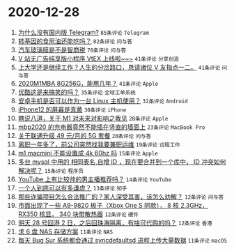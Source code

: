 # 2020-12-28

1. [为什么没有国内版 Telegram?](https://www.v2ex.com/t/739339) ``85条评论`` ``Telegram``
1. [转基因的食用油还能吃吗？](https://www.v2ex.com/t/739322) ``82条评论`` ``问与答``
1. [汽车玻璃膜是不是智商税](https://www.v2ex.com/t/739315) ``70条评论`` ``问与答``
1. [V 站无广告纯享版小程序 VtEX 上线啦~~~](https://www.v2ex.com/t/739383) ``41条评论`` ``分享创造``
1. [上大学还是继续工作？人生的分岔路口，恳请诸位 V 友指点一二。](https://www.v2ex.com/t/739468) ``41条评论`` ``问与答``
1. [2020M1MBA 8G256G，能用几年？](https://www.v2ex.com/t/739309) ``41条评论`` ``Apple``
1. [优酷这是来搞笑的吗？](https://www.v2ex.com/t/739352) ``35条评论`` ``全球工单系统``
1. [安卓手机是否可以作为一台 Linux 主机使用？](https://www.v2ex.com/t/739415) ``32条评论`` ``Android``
1. [iPhone12 的屏幕是真黄](https://www.v2ex.com/t/739318) ``30条评论`` ``iPhone``
1. [瞎说八道，关于 M1 对未来对影响之我见](https://www.v2ex.com/t/739421) ``28条评论`` ``Apple``
1. [mbp2020 的充电器竟然不能插在竖直的墙面上](https://www.v2ex.com/t/739361) ``23条评论`` ``MacBook Pro``
1. [关于联通升级 49 元/月的 5G 套餐](https://www.v2ex.com/t/739410) ``20条评论`` ``问与答``
1. [离职一年多了，前公司突然找我要兼职运维](https://www.v2ex.com/t/739341) ``19条评论`` ``远程工作``
1. [m1 macmini 不能设置成 4k 60hz 吗](https://www.v2ex.com/t/739433) ``15条评论`` ``Apple``
1. [多台 mysql 中用的 相同表名,自增 ID ，现在要合并到一个库中， ID 冲突如何解决呢？](https://www.v2ex.com/t/739364) ``15条评论`` ``程序员``
1. [YouTube 上有比较帅的男主播推荐吗？](https://www.v2ex.com/t/739476) ``14条评论`` ``YouTube``
1. [一个人到底可以有多谦虚？](https://www.v2ex.com/t/739427) ``13条评论`` ``知乎``
1. [那些诈骗项目怎么合法推广的？家人深受其害，该怎么劝解？](https://www.v2ex.com/t/739414) ``12条评论`` ``问与答``
1. [市面出现了一些 A9-9820 板子（Xbox One S 同款）， 8 核 2.3GHz， RX350 核显， 340 块带散热器](https://www.v2ex.com/t/739376) ``12条评论`` ``硬件``
1. [明天 28 号回港 2 日，之后回珠海隔离，有啥可代购的吗？](https://www.v2ex.com/t/739375) ``12条评论`` ``香港``
1. [求 6 盘 NAS 存储方案](https://www.v2ex.com/t/739449) ``11条评论`` ``NAS``
1. [每天 Bug Sur 系统都会通过 syncdefaultsd 进程上传大量数据](https://www.v2ex.com/t/739393) ``11条评论`` ``macOS``
